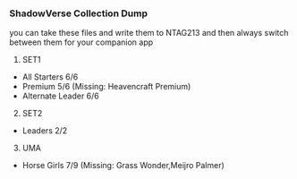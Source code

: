 ### ShadowVerse Collection Dump

you can take these files and write them to NTAG213 and then always switch between them for your companion app 

1. SET1
  + All Starters 6/6
  + Premium 5/6  (Missing: Heavencraft Premium)
  + Alternate Leader 6/6 


2. SET2
  + Leaders 2/2


3. UMA
  + Horse Girls 7/9  (Missing: Grass Wonder,Meijro Palmer)
